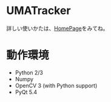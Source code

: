 # UMATracker

詳しい使いかたは、[HomePage](http://ymnk13.github.io/UMATracker)をみてね。

# 動作環境

* Python 2/3
* Numpy
* OpenCV 3 (with Python support)
* PyQt 5.4


